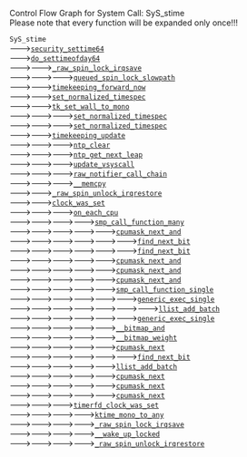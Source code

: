 Control Flow Graph for System Call: SyS_stime  
Please note that every function will be expanded only once!!! 

`SyS_stime`  
--->[`security_settime64`](https://elixir.bootlin.com/linux/v4.14.62/ident/security_settime64)  
--->[`do_settimeofday64`](https://elixir.bootlin.com/linux/v4.14.62/ident/do_settimeofday64)  
--->--->[`_raw_spin_lock_irqsave`](https://elixir.bootlin.com/linux/v4.14.62/ident/_raw_spin_lock_irqsave)  
--->--->--->[`queued_spin_lock_slowpath`](https://elixir.bootlin.com/linux/v4.14.62/ident/queued_spin_lock_slowpath)  
--->--->[`timekeeping_forward_now`](https://elixir.bootlin.com/linux/v4.14.62/ident/timekeeping_forward_now)  
--->--->[`set_normalized_timespec`](https://elixir.bootlin.com/linux/v4.14.62/ident/set_normalized_timespec)  
--->--->[`tk_set_wall_to_mono`](https://elixir.bootlin.com/linux/v4.14.62/ident/tk_set_wall_to_mono)  
--->--->--->[`set_normalized_timespec`](https://elixir.bootlin.com/linux/v4.14.62/ident/set_normalized_timespec)  
--->--->--->[`set_normalized_timespec`](https://elixir.bootlin.com/linux/v4.14.62/ident/set_normalized_timespec)  
--->--->[`timekeeping_update`](https://elixir.bootlin.com/linux/v4.14.62/ident/timekeeping_update)  
--->--->--->[`ntp_clear`](https://elixir.bootlin.com/linux/v4.14.62/ident/ntp_clear)  
--->--->--->[`ntp_get_next_leap`](https://elixir.bootlin.com/linux/v4.14.62/ident/ntp_get_next_leap)  
--->--->--->[`update_vsyscall`](https://elixir.bootlin.com/linux/v4.14.62/ident/update_vsyscall)  
--->--->--->[`raw_notifier_call_chain`](https://elixir.bootlin.com/linux/v4.14.62/ident/raw_notifier_call_chain)  
--->--->--->[`__memcpy`](https://elixir.bootlin.com/linux/v4.14.62/ident/__memcpy)  
--->--->[`_raw_spin_unlock_irqrestore`](https://elixir.bootlin.com/linux/v4.14.62/ident/_raw_spin_unlock_irqrestore)  
--->--->[`clock_was_set`](https://elixir.bootlin.com/linux/v4.14.62/ident/clock_was_set)  
--->--->--->[`on_each_cpu`](https://elixir.bootlin.com/linux/v4.14.62/ident/on_each_cpu)  
--->--->--->--->[`smp_call_function_many`](https://elixir.bootlin.com/linux/v4.14.62/ident/smp_call_function_many)  
--->--->--->--->--->[`cpumask_next_and`](https://elixir.bootlin.com/linux/v4.14.62/ident/cpumask_next_and)  
--->--->--->--->--->--->[`find_next_bit`](https://elixir.bootlin.com/linux/v4.14.62/ident/find_next_bit)  
--->--->--->--->--->--->[`find_next_bit`](https://elixir.bootlin.com/linux/v4.14.62/ident/find_next_bit)  
--->--->--->--->--->[`cpumask_next_and`](https://elixir.bootlin.com/linux/v4.14.62/ident/cpumask_next_and)  
--->--->--->--->--->[`cpumask_next_and`](https://elixir.bootlin.com/linux/v4.14.62/ident/cpumask_next_and)  
--->--->--->--->--->[`cpumask_next_and`](https://elixir.bootlin.com/linux/v4.14.62/ident/cpumask_next_and)  
--->--->--->--->--->[`smp_call_function_single`](https://elixir.bootlin.com/linux/v4.14.62/ident/smp_call_function_single)  
--->--->--->--->--->--->[`generic_exec_single`](https://elixir.bootlin.com/linux/v4.14.62/ident/generic_exec_single)  
--->--->--->--->--->--->--->[`llist_add_batch`](https://elixir.bootlin.com/linux/v4.14.62/ident/llist_add_batch)  
--->--->--->--->--->--->[`generic_exec_single`](https://elixir.bootlin.com/linux/v4.14.62/ident/generic_exec_single)  
--->--->--->--->--->[`__bitmap_and`](https://elixir.bootlin.com/linux/v4.14.62/ident/__bitmap_and)  
--->--->--->--->--->[`__bitmap_weight`](https://elixir.bootlin.com/linux/v4.14.62/ident/__bitmap_weight)  
--->--->--->--->--->[`cpumask_next`](https://elixir.bootlin.com/linux/v4.14.62/ident/cpumask_next)  
--->--->--->--->--->--->[`find_next_bit`](https://elixir.bootlin.com/linux/v4.14.62/ident/find_next_bit)  
--->--->--->--->--->[`llist_add_batch`](https://elixir.bootlin.com/linux/v4.14.62/ident/llist_add_batch)  
--->--->--->--->--->[`cpumask_next`](https://elixir.bootlin.com/linux/v4.14.62/ident/cpumask_next)  
--->--->--->--->--->[`cpumask_next`](https://elixir.bootlin.com/linux/v4.14.62/ident/cpumask_next)  
--->--->--->--->--->[`cpumask_next`](https://elixir.bootlin.com/linux/v4.14.62/ident/cpumask_next)  
--->--->--->[`timerfd_clock_was_set`](https://elixir.bootlin.com/linux/v4.14.62/ident/timerfd_clock_was_set)  
--->--->--->--->[`ktime_mono_to_any`](https://elixir.bootlin.com/linux/v4.14.62/ident/ktime_mono_to_any)  
--->--->--->--->[`_raw_spin_lock_irqsave`](https://elixir.bootlin.com/linux/v4.14.62/ident/_raw_spin_lock_irqsave)  
--->--->--->--->[`__wake_up_locked`](https://elixir.bootlin.com/linux/v4.14.62/ident/__wake_up_locked)  
--->--->--->--->[`_raw_spin_unlock_irqrestore`](https://elixir.bootlin.com/linux/v4.14.62/ident/_raw_spin_unlock_irqrestore)  
